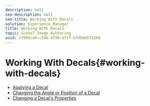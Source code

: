 ```yaml
---
description: null
seo-description: null
seo-title: Working With Decals
solution: Experience Manager
title: Working With Decals
topic: Scene7 Image Authoring
uuid: cf90dceb-c54b-479b-af3f-bfd09ebf3204
---
```


# Working With Decals{#working-with-decals}

* [Applying a Decal](t-vat-app-decal.md)
* [Changing the Angle or Position of a Decal](t-vat-pos-decal.md)
* [Changing a Decal's Properties](t-vat-decal-prop.md)
